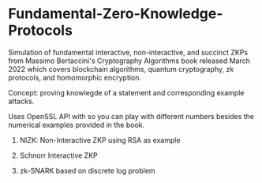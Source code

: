 # Fundamental-Zero-Knowledge-Protocols

Simulation of fundamental interactive, non-interactive, and succinct ZKPs from Massimo Bertaccini's Cryptography Algorithms book released March 2022 which covers blockchain algorithms, quantum cryptography, zk protocols, and homomorphic encryption.

Concept: proving knowlegde of a statement and corresponding example attacks.

Uses OpenSSL API with so you can play with different numbers besides the numerical examples provided in the book.

1. NIZK: Non-Interactive ZKP using RSA as example

2. Schnorr Interactive ZKP

3. zk-SNARK based on discrete log problem
